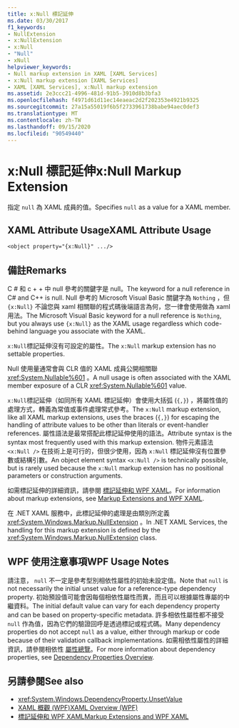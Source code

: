 ```yaml
---
title: x:Null 標記延伸
ms.date: 03/30/2017
f1_keywords:
- NullExtension
- x:NullExtension
- x:Null
- "Null"
- xNull
helpviewer_keywords:
- Null markup extension in XAML [XAML Services]
- x:Null markup extension [XAML Services]
- XAML [XAML Services], x:Null markup extension
ms.assetid: 2e3ccc21-4996-481d-91b5-3910d8b3bfa3
ms.openlocfilehash: f4971d61d11ec14eaeac2d2f202353e4921b9325
ms.sourcegitcommit: 27a15a55019f6b5f2733961738babe94aec0def3
ms.translationtype: MT
ms.contentlocale: zh-TW
ms.lasthandoff: 09/15/2020
ms.locfileid: "90549440"
---
```

# <a name="xnull-markup-extension"></a><span data-ttu-id="91950-102">x:Null 標記延伸</span><span class="sxs-lookup"><span data-stu-id="91950-102">x:Null Markup Extension</span></span>

<span data-ttu-id="91950-103">指定 `null` 為 XAML 成員的值。</span><span class="sxs-lookup"><span data-stu-id="91950-103">Specifies `null` as a value for a XAML member.</span></span>

## <a name="xaml-attribute-usage"></a><span data-ttu-id="91950-104">XAML Attribute Usage</span><span class="sxs-lookup"><span data-stu-id="91950-104">XAML Attribute Usage</span></span>

```xaml
<object property="{x:Null}" .../>
```

## <a name="remarks"></a><span data-ttu-id="91950-105">備註</span><span class="sxs-lookup"><span data-stu-id="91950-105">Remarks</span></span>

<span data-ttu-id="91950-106">C # 和 c + + 中 null 參考的關鍵字是 null。</span><span class="sxs-lookup"><span data-stu-id="91950-106">The keyword for a null reference in C# and C++ is null.</span></span> <span data-ttu-id="91950-107">Null 參考的 Microsoft Visual Basic 關鍵字為 `Nothing` ，但 `{x:Null}` 不論您與 xaml 相關聯的程式碼後端語言為何，您一律會使用做為 xaml 用法。</span><span class="sxs-lookup"><span data-stu-id="91950-107">The Microsoft Visual Basic keyword for a null reference is `Nothing`, but you always use `{x:Null}` as the XAML usage regardless which code-behind language you associate with the XAML.</span></span>

<span data-ttu-id="91950-108">`x:Null`標記延伸沒有可設定的屬性。</span><span class="sxs-lookup"><span data-stu-id="91950-108">The `x:Null` markup extension has no settable properties.</span></span>

<span data-ttu-id="91950-109">Null 使用量通常會與 CLR 值的 XAML 成員公開相關聯 <xref:System.Nullable%601> 。</span><span class="sxs-lookup"><span data-stu-id="91950-109">A null usage is often associated with the XAML member exposure of a CLR <xref:System.Nullable%601> value.</span></span>

<span data-ttu-id="91950-110">`x:Null`標記延伸（如同所有 XAML 標記延伸）會使用大括弧 (`{,}`) ，將屬性值的處理方式，轉義為常值或事件處理常式參考。</span><span class="sxs-lookup"><span data-stu-id="91950-110">The `x:Null` markup extension, like all XAML markup extensions, uses the braces (`{,}`) for escaping the handling of attribute values to be other than literals or event-handler references.</span></span> <span data-ttu-id="91950-111">屬性語法是最常搭配此標記延伸使用的語法。</span><span class="sxs-lookup"><span data-stu-id="91950-111">Attribute syntax is the syntax most frequently used with this markup extension.</span></span> <span data-ttu-id="91950-112">物件元素語法 `<x:Null />` 在技術上是可行的，但很少使用，因為 `x:Null` 標記延伸沒有位置參數或結構引數。</span><span class="sxs-lookup"><span data-stu-id="91950-112">An object element syntax `<x:Null />` is technically possible, but is rarely used because the `x:Null` markup extension has no positional parameters or construction arguments.</span></span>

<span data-ttu-id="91950-113">如需標記延伸的詳細資訊，請參閱 [標記延伸和 WPF XAML](/dotnet/desktop/wpf/advanced/markup-extensions-and-wpf-xaml)。</span><span class="sxs-lookup"><span data-stu-id="91950-113">For information about markup extensions, see [Markup Extensions and WPF XAML](/dotnet/desktop/wpf/advanced/markup-extensions-and-wpf-xaml).</span></span>

<span data-ttu-id="91950-114">在 .NET XAML 服務中，此標記延伸的處理是由類別所定義 <xref:System.Windows.Markup.NullExtension> 。</span><span class="sxs-lookup"><span data-stu-id="91950-114">In .NET XAML Services, the handling for this markup extension is defined by the <xref:System.Windows.Markup.NullExtension> class.</span></span>

## <a name="wpf-usage-notes"></a><span data-ttu-id="91950-115">WPF 使用注意事項</span><span class="sxs-lookup"><span data-stu-id="91950-115">WPF Usage Notes</span></span>

<span data-ttu-id="91950-116">請注意， `null` 不一定是參考型別相依性屬性的初始未設定值。</span><span class="sxs-lookup"><span data-stu-id="91950-116">Note that `null` is not necessarily the initial unset value for a reference-type dependency property.</span></span> <span data-ttu-id="91950-117">初始預設值可能會因每個相依性屬性而異，而且可以根據屬性專屬的中繼資料。</span><span class="sxs-lookup"><span data-stu-id="91950-117">The initial default value can vary for each dependency property and can be based on property-specific metadata.</span></span> <span data-ttu-id="91950-118">許多相依性屬性都不接受 `null` 作為值，因為它們的驗證回呼是透過標記或程式碼。</span><span class="sxs-lookup"><span data-stu-id="91950-118">Many dependency properties do not accept `null` as a value, either through markup or code because of their validation callback implementations.</span></span> <span data-ttu-id="91950-119">如需相依性屬性的詳細資訊，請參閱相依性 [屬性總覽](/dotnet/desktop/wpf/advanced/dependency-properties-overview)。</span><span class="sxs-lookup"><span data-stu-id="91950-119">For more information about dependency properties, see [Dependency Properties Overview](/dotnet/desktop/wpf/advanced/dependency-properties-overview).</span></span>

## <a name="see-also"></a><span data-ttu-id="91950-120">另請參閱</span><span class="sxs-lookup"><span data-stu-id="91950-120">See also</span></span>

- <xref:System.Windows.DependencyProperty.UnsetValue>
- [<span data-ttu-id="91950-121">XAML 概觀 (WPF)</span><span class="sxs-lookup"><span data-stu-id="91950-121">XAML Overview (WPF)</span></span>](../fundamentals/xaml.md)
- [<span data-ttu-id="91950-122">標記延伸和 WPF XAML</span><span class="sxs-lookup"><span data-stu-id="91950-122">Markup Extensions and WPF XAML</span></span>](/dotnet/desktop/wpf/advanced/markup-extensions-and-wpf-xaml)
